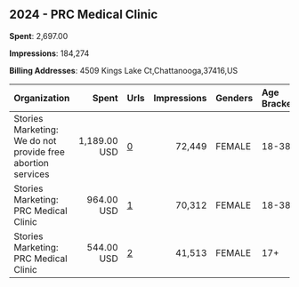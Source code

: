 ## 2024 - PRC Medical Clinic 
**Spent**: 2,697.00

**Impressions**: 184,274

**Billing Addresses**: 4509 Kings Lake Ct,Chattanooga,37416,US

|Organization|Spent|Urls|Impressions|Genders|Age Brackets|Country Codes|
|:---|---:|:---|---:|:---|:---|:---|
|Stories Marketing: We do not provide free abortion services|1,189.00 USD|[0](https://www.snap.com/political-ads/asset/0286809b89ddc65213aef59264089bcea8a0aef2826581f9ebe982a04a574a06?mediaType=mp4)|72,449|FEMALE|18-38|united states|
|Stories Marketing: PRC Medical Clinic|964.00 USD|[1](https://www.snap.com/political-ads/asset/33d872ae618015c4c0bac708e1ce248ea2318ea5687656adf285d1096aeda9e1?mediaType=mp4)|70,312|FEMALE|18-38|united states|
|Stories Marketing: PRC Medical Clinic|544.00 USD|[2](https://www.snap.com/political-ads/asset/9cb5614ba367dfeb5f8a64834fdc9d61aee85400825a1854deb5b7a497ec4d4e?mediaType=mp4)|41,513|FEMALE|17+|united states|
